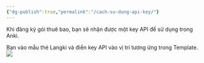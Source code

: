 ```yaml
---
{"dg-publish":true,"permalink":"/cach-su-dung-api-key/"}
---
```


Khi đăng ký gói thuê bao, bạn sẽ nhận được một key API để sử dụng trong Anki.

Bạn vào mẫu thẻ Langki và điền key API vào vị trí tương ứng trong Template.
![](https://i.imgur.com/PB7PD7e.png)
